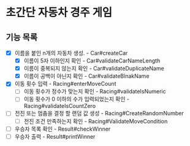 # 초간단 자동차 경주 게임
## 기능 목록
- [x] 이름을 붙인 n개의 자동차 생성. - Car#createCar
  - [x] 이름이 5자 이하인지 확인 - Car#validateCarNameLength
  - [x] 이름이 중복되지 않는지 확인 - Car#validateDuplicateName
  - [x] 이름이 공백이 아닌지 확인 - Car#validateBlnakName
- [x] 이동 횟수 입력 - Racing#enterMoveCount
  - [ ] 이동 횟수가 정수가 맞는지 확인 - Racing#validateIsNumeric
  - [ ] 이동 횟수가 0 이하의 수가 입력되었는지 확인 - Racing#validateIsCountZero
- [ ] 전진 또는 멈춤을 결정 할 랜덤 값 생성 - Racing#CreateRandomNumber 
    - [ ] 전진 조건 만족하는지 확인 - Racing#ValidateMoveCondition
- [ ] 우승자 목록 확인 - Result#checkWinner
- [ ] 우승자 출력 - Result#printWinner
